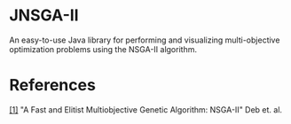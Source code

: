 # JNSGA-II
An easy-to-use Java library for performing and visualizing multi-objective optimization problems using the NSGA-II algorithm.

# References
[[1]](http://www.iitk.ac.in/kangal/Deb_NSGA-II.pdf) "A Fast and Elitist Multiobjective Genetic Algorithm: NSGA-II" Deb et. al.
